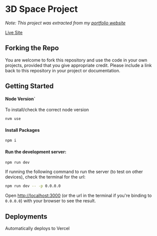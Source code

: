 # 3D Space Project
*Note: This project was extracted from my [portfolio website](https://github.com/Natasha08/natasha-osborne-site)*

[Live Site](https://www.space.natasha-osborne.dev/)

## Forking the Repo
You are welcome to fork this repository and use the code in your own projects, provided that you give appropriate credit. Please include a link back to this repository in your project or documentation.

## Getting Started

#### Node Version`

To install/check the correct node version

```bash
nvm use
```

#### Install Packages

```bash
npm i
```

#### Run the development server:

```bash
npm run dev
```

If running the following command to run the server (to test on other devices), check the terminal for the url:

```bash
npm run dev -- -p 0.0.0.0
```

Open [http://localhost:3000](http://localhost:3000) (or the url in the terminal if you're binding to `0.0.0.0`) with your browser to see the result.

## Deployments
Automatically deploys to Vercel
